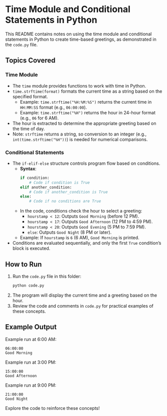 # Time Module and Conditional Statements in Python

This README contains notes on using the time module and conditional statements in Python to create time-based greetings, as demonstrated in the `code.py` file.

## Topics Covered

### Time Module
- The `time` module provides functions to work with time in Python.
- `time.strftime(format)` formats the current time as a string based on the specified format.
  - Example: `time.strftime("%H:%M:%S")` returns the current time in `HH:MM:SS` format (e.g., `06:00:00`).
  - Example: `time.strftime("%H")` returns the hour in 24-hour format (e.g., `06` for 6 AM).
- The hour is extracted to determine the appropriate greeting based on the time of day.
- Note: `strftime` returns a string, so conversion to an integer (e.g., `int(time.strftime("%H"))`) is needed for numerical comparisons.

### Conditional Statements
- The `if-elif-else` structure controls program flow based on conditions.
  - **Syntax**:
    ```python
    if condition:
        # Code if condition is True
    elif another_condition:
        # Code if another_condition is True
    else:
        # Code if no conditions are True
    ```
  - In the code, conditions check the hour to select a greeting:
    - `hourstamp < 12`: Outputs `Good Morning` (before 12 PM).
    - `hourstamp < 17`: Outputs `Good Afternoon` (12 PM to 4:59 PM).
    - `hourstamp < 20`: Outputs `Good Evening` (5 PM to 7:59 PM).
    - `else`: Outputs `Good Night` (8 PM or later).
  - Example: If `hourstamp` is `6` (6 AM), `Good Morning` is printed.
- Conditions are evaluated sequentially, and only the first `True` condition’s block is executed.

## How to Run
1. Run the `code.py` file in this folder:
   ```bash
   python code.py
   ```
2. The program will display the current time and a greeting based on the hour.
3. Review the code and comments in `code.py` for practical examples of these concepts.

## Example Output
Example run at 6:00 AM:
```
06:00:00
Good Morning
```

Example run at 3:00 PM:
```
15:00:00
Good Afternoon
```

Example run at 9:00 PM:
```
21:00:00
Good Night
```

Explore the code to reinforce these concepts!
